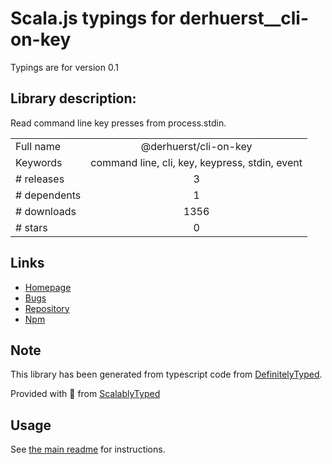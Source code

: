 
# Scala.js typings for derhuerst__cli-on-key

Typings are for version 0.1

## Library description:
Read command line key presses from process.stdin.

|                    |                 |
| ------------------ | :-------------: |
| Full name          | @derhuerst/cli-on-key |
| Keywords           | command line, cli, key, keypress, stdin, event |
| # releases         | 3 |
| # dependents       | 1 |
| # downloads        | 1356 |
| # stars            | 0 |

## Links
- [Homepage](https://github.com/derhuerst/cli-on-key)
- [Bugs](https://github.com/derhuerst/cli-on-key/issues)
- [Repository](https://github.com/derhuerst/cli-on-key)
- [Npm](https://www.npmjs.com/package/%40derhuerst%2Fcli-on-key)
    


## Note
This library has been generated from typescript code from [DefinitelyTyped](https://definitelytyped.org).

Provided with :purple_heart: from [ScalablyTyped](https://github.com/oyvindberg/ScalablyTyped)

## Usage
See [the main readme](../../readme.md) for instructions.


